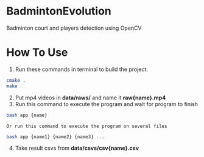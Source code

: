 # BadmintonEvolution
Badminton court and players detection using OpenCV

# How To Use
1.  Run these commands in terminal to build the project.
```bash
cmake .
make
```
2.  Put mp4 videos in **data/raws/** and name it **raw{name}.mp4**
3.  Run this command to execute the program and wait for program to finish
```bash
bash app {name}
```
    Or run this command to execute the program on several files
```bash
bash app {name1} {name2} {name3} ...
```
4.  Take result csvs from **data/csvs/csv{name}.csv**